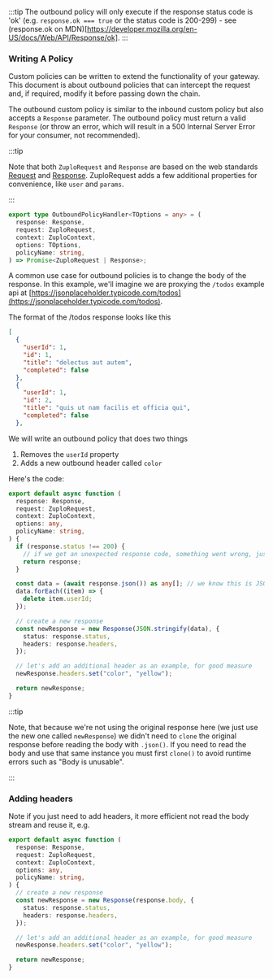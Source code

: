 :::tip
The outbound policy will only execute if the response status code is 'ok' 
(e.g. `response.ok === true` or the status code is 200-299) - see 
(response.ok on MDN)[https://developer.mozilla.org/en-US/docs/Web/API/Response/ok]. 
:::

### Writing A Policy

Custom policies can be written to extend the functionality of your gateway. This
document is about outbound policies that can intercept the request and, if
required, modify it before passing down the chain.

The outbound custom policy is similar to the inbound custom policy but also
accepts a `Response` parameter. The outbound policy must return a valid
`Response` (or throw an error, which will result in a 500 Internal Server Error
for your consumer, not recommended).

:::tip

Note that both `ZuploRequest` and `Response` are based on the web standards
[Request](https://developer.mozilla.org/en-US/docs/Web/API/request) and
[Response](https://developer.mozilla.org/en-US/docs/Web/API/Response).
ZuploRequest adds a few additional properties for convenience, like `user` and
`params`.

:::

```ts
export type OutboundPolicyHandler<TOptions = any> = (
  response: Response,
  request: ZuploRequest,
  context: ZuploContext,
  options: TOptions,
  policyName: string,
) => Promise<ZuploRequest | Response>;
```

A common use case for outbound policies is to change the body of the response.
In this example, we'll imagine we are proxying the `/todos` example api at
[https://jsonplaceholder.typicode.com/todos](https://jsonplaceholder.typicode.com/todos).

The format of the /todos response looks like this

```json
[
  {
    "userId": 1,
    "id": 1,
    "title": "delectus aut autem",
    "completed": false
  },
  {
    "userId": 1,
    "id": 2,
    "title": "quis ut nam facilis et officia qui",
    "completed": false
  },
```

We will write an outbound policy that does two things

1. Removes the `userId` property
2. Adds a new outbound header called `color`

Here's the code:

```ts
export default async function (
  response: Response,
  request: ZuploRequest,
  context: ZuploContext,
  options: any,
  policyName: string,
) {
  if (response.status !== 200) {
    // if we get an unexpected response code, something went wrong, just let the response flow
    return response;
  }

  const data = (await response.json()) as any[]; // we know this is JSON and an array
  data.forEach((item) => {
    delete item.userId;
  });

  // create a new response
  const newResponse = new Response(JSON.stringify(data), {
    status: response.status,
    headers: response.headers,
  });

  // let's add an additional header as an example, for good measure
  newResponse.headers.set("color", "yellow");

  return newResponse;
}
```

:::tip

Note, that because we're not using the original response here (we just use the
new one called `newResponse`) we didn't need to `clone` the original response
before reading the body with `.json()`. If you need to read the body and use
that same instance you must first `clone()` to avoid runtime errors such as
"Body is unusable".

:::

### Adding headers

Note if you just need to add headers, it more efficient not read the body stream
and reuse it, e.g.

```ts
export default async function (
  response: Response,
  request: ZuploRequest,
  context: ZuploContext,
  options: any,
  policyName: string,
) {
  // create a new response
  const newResponse = new Response(response.body, {
    status: response.status,
    headers: response.headers,
  });

  // let's add an additional header as an example, for good measure
  newResponse.headers.set("color", "yellow");

  return newResponse;
}
```
